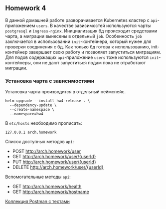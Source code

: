 ## Homework 4

В данной домашней работе разворачивается Kubernetes кластер с `api`-приложением `users`.
В качестве зависимостей используются чарты `postgresql` и `ingress-nginx`. Инициализация бд происходит средствами чарта, а миграции вынесены в отдельный `job`. Особенность `job` заключается в использовании `init`-контейнера, который нужен для проверки соединения с бд. Как только бд готова к использованию, init-контейнер завершает свою работу и позволяет запуститься миграциям.
Для подов содержащих `api`-приложение `users` тоже используются `init`-контейнеры, они не дают запуститься подам пока не отработают миграции.

### Установка чарта с зависимостями
Установка чарта производится в отдельный неймспейс.
```shell
helm upgrade --install hw4-release . \
  --dependency-update \
  --create-namespace \
  --namespace=hw4 
```

В `etc/hosts` необходимо прописать:
```shell
127.0.0.1 arch.homework
```

Список доступных методов `api`:
- POST http://arch.homework/user
- GET http://arch.homework/user/{userId}
- PUT http://arch.homework/user/{userId}
- DELETE http://arch.homework/user/{userId}

Вспомогательные методы `api`:
- GET http://arch.homework/health
- GET http://arch.homework/hostname

[Коллекция Postman с тестами](Homework%204.postman_collection.json)